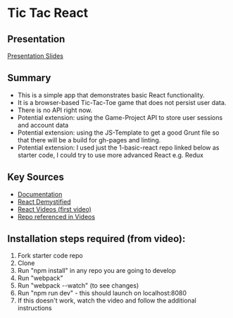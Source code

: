 # Tic Tac React

## Presentation
[Presentation Slides](https://docs.google.com/presentation/d/1m7IxyBZjDyF-6dVA0019E3tZlZdCfpmfqsE_4kNlgIM/edit?usp=sharing)

## Summary
* This is a simple app that demonstrates basic React functionality.
* It is a browser-based Tic-Tac-Toe game that does not persist user data.
* There is no API right now.
* Potential extension: using the Game-Project API to store user sessions and account data
* Potential extension: using the JS-Template to get a good Grunt file so that there will be a build for gh-pages and linting.
* Potential extension: I used just the 1-basic-react repo linked below as starter code, I could try to use more advanced React e.g. Redux

## Key Sources
* [Documentation](https://facebook.github.io/react/)
* [React Demystified](http://blog.reverberate.org/2014/02/react-demystified.html)
* [React Videos (first video)](https://www.youtube.com/watch?v=MhkGQAoc7bc)
* [Repo referenced in Videos](https://github.com/learncodeacademy/react-js-tutorials)

## Installation steps required (from video):

1. Fork starter code repo
2. Clone
3. Run "npm install" in any repo you are going to develop
4. Run "webpack"
5. Run "webpack --watch" (to see changes)
6. Run "npm run dev" - this should launch on localhost:8080
7. If this doesn't work, watch the video and follow the additional instructions
